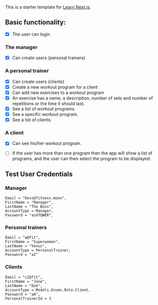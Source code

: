 This is a starter template for [Learn Next.js](https://nextjs.org/learn).

## Basic functionality:
- [x] The user can login

### The manager
- [x] Can create users (personal trainers)
### A personal trainer
- [x] Can create users (clients)
- [x] Create a new workout program for a client
- [x] Can add new exercises to a workout program
- [x] An exercise has a name, a description, number of sets and number of repetitions or the time it should last.
- [x] See a list of workout programs.
- [x]  See a specific workout program.
- [x] See a list of clients.

### A client
- [x] Can see his/her workout program.
- [ ] If the user has more than one program then the app will show a list of programs, and the user can then select the program to be displayed.


## Test User Credentials

### Manager
    
    Email = "boss@fitness.moon",
    FirstName = "Manager",
    LastName = "The Boss",
    AccountType = Manager,
    Password = "asdfQWER",

### Personal trainers
    Email = "w@fit",
    FirstName = "Superwoman",
    LastName = "Venus",
    AccountType = PersonalTrainer,
    Password = "aZ"

### Clients
    Email = "c2@fit",
    FirstName = "Jane",
    LastName = "Doe",
    AccountType = Models.Enums.Role.Client,
    Password = "aA",
    PersonalTrainerId = 3
